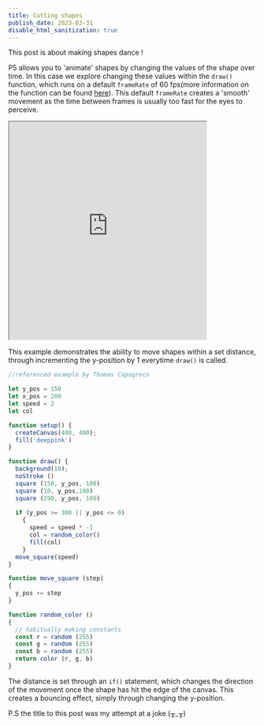 ```yaml
---
title: Cutting shapes
publish_date: 2023-03-31
disable_html_sanitization: true
---
```

This post is about making shapes dance ! 

P5 allows you to 'animate' shapes by changing the values of the shape over time.  In this case we explore changing these values within the `draw()` function, which runs on a default `frameRate` of 60 fps(more information on the function can be found [here](https://p5js.org/reference/#/p5/draw)).  This default `frameRate` creates a 'smooth' movement as the time between frames is usually too fast for the eyes to perceive. 

<iframe width="400" height="442" src="https://editor.p5js.org/kirstinmeows/full/Z_xTSqmEB"></iframe>  

This example demonstrates the ability to move shapes within a set distance, through incrementing the y-position by 1 everytime `draw()` is called. 
``` javascript 
//referenced example by Thomas Capogreco 

let y_pos = 150 
let x_pos = 200
let speed = 2
let col 

function setup() {
  createCanvas(400, 400);
  fill('deeppink')
}

function draw() {
  background(10);
  noStroke ()
  square (150, y_pos, 100) 
  square (10, y_pos,100)
  square (290, y_pos, 100)
  
  if (y_pos >= 300 || y_pos <= 0)
    {
      speed = speed * -1 
      col = random_color()
      fill(col)
    }
  move_square(speed)
}

function move_square (step) 
{
  y_pos += step 
}

function random_color ()
{
  // habitually making constants 
  const r = random (255) 
  const g = random (255)
  const b = random (255)
  return color (r, g, b)
}
```
The distance is set through an `if()` statement, which changes the direction of the movement once the shape has hit the edge of the canvas.  This creates a bouncing effect, simply through changing the y-position.

P.S the title to this post was my attempt at a joke (╥_╥)